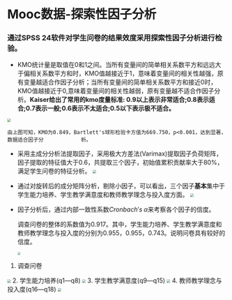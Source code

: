 # Mooc数据-探索性因子分析

### 通过SPSS 24软件对学生问卷的结果效度采用探索性因子分析进行检验。

- KMO统计量是取值在0和1之间。当所有变量间的简单相关系数平方和远远大于偏相关系数平方和时，KMO值越接近于1，意味着变量间的相关性越强，原有变量越适合作因子分析；当所有变量间的简单相关系数平方和接近0时，KMO值越接近于0,意味着变量间的相关性越弱，原有变量越不适合作因子分析。**Kaiser给出了常用的kmo度量标准: 0.9以上表示非常适合;0.8表示适合;0.7表示一般;0.6表示不太适合;0.5以下表示极不适合。**


<img src="https://ws3.sinaimg.cn/large/006tKfTcgy1fr0m85vuehj30g406wt9m.jpg" style="zoom:50%" />

 	由上图可知，KMO为0.849，Bartlett's球形检验卡方值为669.750，p<0.001，达到显著，数据适合因子分			  析。

- 采用主成分分析法提取因子，采用极大方差法(Varimax)提取因子负荷矩阵，因子提取的特征值大于0.6，共提取三个因子，初始值累积贡献率大于80%，满足学生问卷的特征分析。
  <img src="https://ws2.sinaimg.cn/large/006tKfTcgy1fr0m3d4a01j30ng0sun1d.jpg" style="zoom:50%" />

- 通过对旋转后的成分矩阵分析，剔除小因子，可以看出，三个因子**基本**集中于学生能力培养、学生教学满意度和教师教学理念与投入度方面。
  <img src="https://ws3.sinaimg.cn/large/006tKfTcgy1fr0m6ktzmij30ca0ty76s.jpg" style="zoom:50%" />

- 因子分析后，通过内部一致性系数$Cronbach's\;\alpha$来考察各个因子的信度。

  调查问卷的整体的系数值为0.917。其中，学生能力培养、学生教学满意度和教师教学理念与投入度的分别为0.955，0.955，0.743。说明问卷具有较好的信度。

  

  <img src="https://ws2.sinaimg.cn/large/006tKfTcgy1fr0mkdw3i6j30ya0nqqfq.jpg" style="zoom:40%"/>
1. 调查问卷
  <img src="https://ws4.sinaimg.cn/large/006tKfTcgy1fr0mca6rckj30bk05ojrm.jpg" style="zoom:50%"/>
2. 学生能力培养(q1—q8)
  <img src="https://ws1.sinaimg.cn/large/006tKfTcgy1fr0mgmakwcj30bk05eq36.jpg" style="zoom:50%"/>
3. 学生教学满意度(q9—q15)
  <img src="https://ws4.sinaimg.cn/large/006tKfTcgy1fr0mh7zpq8j30b605iglu.jpg" style="zoom:50%"/>
4. 教师教学理念与投入度(q16—q18)
  <img src="https://ws1.sinaimg.cn/large/006tKfTcgy1fr0mhv128jj30ak05iq35.jpg" style="zoom:50%"/>

